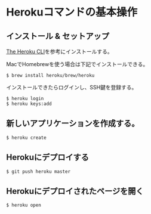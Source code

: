 # Herokuコマンドの基本操作

## インストール & セットアップ

[The Heroku CLI](https://devcenter.heroku.com/articles/heroku-cli)を参考にインストールする。

MacでHomebrewを使う場合は下記でインストールできる。

```
$ brew install heroku/brew/heroku
```

インストールできたらログインし、SSH鍵を登録する。

```
$ heroku login
$ heroku keys:add
```

## 新しいアプリケーションを作成する。

```
$ heroku create
```

## Herokuにデプロイする

```
$ git push heroku master
```

## Herokuにデプロイされたページを開く

```
$ heroku open
```
